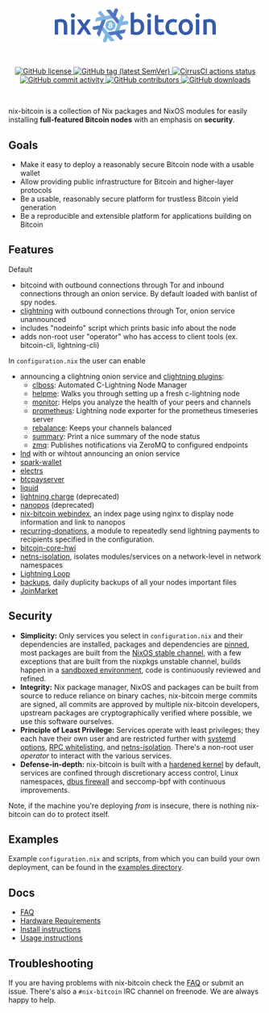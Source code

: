 <br/>
<br/>
<p align="center">
  <img
    width="320"
    src="docs/img/nix-bitcoin-logo.png"
    alt="nix-bitcoin logo">
</p>
<br/>
<p align="center">
    <a href="https://github.com/fort-nix/nix-bitcoin/blob/master/LICENSE" target="_blank">
        <img src="https://img.shields.io/github/license/fort-nix/nix-bitcoin" alt="GitHub license">
    </a>
    <a href="https://github.com/fort-nix/nix-bitcoin/releases/latest" target="_blank">
        <img src="https://img.shields.io/github/v/release/fort-nix/nix-bitcoin" alt="GitHub tag (latest SemVer)">
    </a>
    <a href="https://cirrus-ci.com/github/fort-nix/nix-bitcoin" target="_blank">
        <img src="https://api.cirrus-ci.com/github/fort-nix/nix-bitcoin.svg?branch=master" alt="CirrusCI actions status">
    </a>
    <a href="https://github.com/fort-nix/nix-bitcoin/commits/master" target="_blank">
        <img src="https://img.shields.io/github/commit-activity/y/fort-nix/nix-bitcoin" alt="GitHub commit activity">
    </a>
    <a href="https://github.com/fort-nix/nix-bitcoin/graphs/contributors" target="_blank">
        <img src="https://img.shields.io/github/contributors-anon/fort-nix/nix-bitcoin" alt="GitHub contributors">
    </a>
    <a href="https://github.com/fort-nix/nix-bitcoin/releases" target="_blank">
        <img src="https://img.shields.io/github/downloads/fort-nix/nix-bitcoin/total" alt="GitHub downloads">
    </a>
</p>
<br/>

nix-bitcoin is a collection of Nix packages and NixOS modules for easily installing **full-featured Bitcoin nodes** with an emphasis on **security**.

Goals
---
* Make it easy to deploy a reasonably secure Bitcoin node with a usable wallet
* Allow providing public infrastructure for Bitcoin and higher-layer protocols
* Be a usable, reasonably secure platform for trustless Bitcoin yield generation
* Be a reproducible and extensible platform for applications building on Bitcoin

Features
---
Default
* bitcoind with outbound connections through Tor and inbound connections through an onion service. By default loaded with banlist of spy nodes.
* [clightning](https://github.com/ElementsProject/lightning) with outbound connections through Tor, onion service unannounced
* includes "nodeinfo" script which prints basic info about the node
* adds non-root user "operator" who has access to client tools (ex. bitcoin-cli, lightning-cli)

In `configuration.nix` the user can enable
* announcing a clightning onion service and [clightning plugins](https://github.com/lightningd/plugins):
  * [clboss](https://github.com/ZmnSCPxj/clboss): Automated C-Lightning Node Manager
  * [helpme](https://github.com/lightningd/plugins/tree/master/helpme): Walks you through setting up a fresh c-lightning node
  * [monitor](https://github.com/renepickhardt/plugins/tree/master/monitor): Helps you analyze the health of your peers and channels
  * [prometheus](https://github.com/lightningd/plugins/tree/master/prometheus): Lightning node exporter for the prometheus timeseries server
  * [rebalance](https://github.com/lightningd/plugins/tree/master/rebalance): Keeps your channels balanced
  * [summary](https://github.com/lightningd/plugins/tree/master/summary): Print a nice summary of the node status
  * [zmq](https://github.com/lightningd/plugins/tree/master/zmq): Publishes notifications via ZeroMQ to configured endpoints
* [lnd](https://github.com/lightningnetwork/lnd) with or wihtout announcing an onion service
* [spark-wallet](https://github.com/shesek/spark-wallet)
* [electrs](https://github.com/romanz/electrs)
* [btcpayserver](https://github.com/btcpayserver/btcpayserver)
* [liquid](https://github.com/elementsproject/elements)
* [lightning charge](https://github.com/ElementsProject/lightning-charge) (deprecated)
* [nanopos](https://github.com/ElementsProject/nanopos) (deprecated)
* [nix-bitcoin webindex](modules/nix-bitcoin-webindex.nix), an index page using nginx to display node information and link to nanopos
* [recurring-donations](modules/recurring-donations.nix), a module to repeatedly send lightning payments to recipients specified in the configuration.
* [bitcoin-core-hwi](https://github.com/bitcoin-core/HWI)
* [netns-isolation](modules/netns-isolation.nix), isolates modules/services on a network-level in network namespaces
* [Lightning Loop](https://github.com/lightninglabs/loop)
* [backups](modules/backups.nix), daily duplicity backups of all your nodes important files
* [JoinMarket](https://github.com/joinmarket-org/joinmarket-clientserver)

Security
---
* **Simplicity:** Only services you select in `configuration.nix` and their dependencies are installed, packages and dependencies are [pinned](pkgs/nixpkgs-pinned.nix), most packages are built from the [NixOS stable channel](https://github.com/NixOS/nixpkgs/tree/nixos-20.09), with a few exceptions that are built from the nixpkgs unstable channel, builds happen in a [sandboxed environment](https://nixos.org/manual/nix/stable/#conf-sandbox), code is continuously reviewed and refined.
* **Integrity:** Nix package manager, NixOS and packages can be built from source to reduce reliance on binary caches, nix-bitcoin merge commits are signed, all commits are approved by multiple nix-bitcoin developers, upstream packages are cryptographically verified where possible, we use this software ourselves.
* **Principle of Least Privilege:** Services operate with least privileges; they each have their own user and are restricted further with [systemd options](modules/nix-bitcoin-services.nix), [RPC whitelisting](modules/bitcoind-rpc-public-whitelist.nix), and [netns-isolation](modules/netns-isolation.nix). There's a non-root user *operator* to interact with the various services.
* **Defense-in-depth:** nix-bitcoin is built with a [hardened kernel](https://github.com/NixOS/nixpkgs/blob/master/nixos/modules/profiles/hardened.nix) by default, services are confined through discretionary access control, Linux namespaces, [dbus firewall](modules/security.nix) and seccomp-bpf with continuous improvements.

Note, if the machine you're deploying *from* is insecure, there is nothing nix-bitcoin can do to protect itself.

Examples
---
Example `configuration.nix` and scripts, from which you can build your own deployment, can be found in the [examples directory](examples).

Docs
---
* [FAQ](docs/faq.md)
* [Hardware Requirements](docs/hardware.md)
* [Install instructions](docs/install.md)
* [Usage instructions](docs/usage.md)

Troubleshooting
---
If you are having problems with nix-bitcoin check the [FAQ](docs/faq.md) or submit an issue.
There's also a `#nix-bitcoin` IRC channel on freenode.
We are always happy to help.
